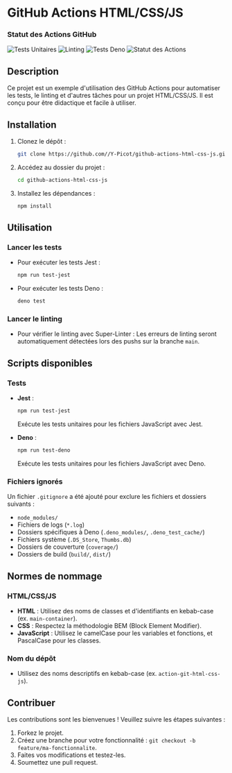# GitHub Actions HTML/CSS/JS

### Statut des Actions GitHub
![Tests Unitaires](https://github.com/Y-Picot/github-actions-html-css-js/workflows/unit_tests/badge.svg)
![Linting](https://github.com/Y-Picot/github-actions-html-css-js/workflows/super_linter_hcjs/badge.svg)
![Tests Deno](https://github.com/Y-Picot/github-actions-html-css-js/workflows/deno_lint/badge.svg)
![Statut des Actions](https://img.shields.io/github/actions/workflow/status/Y-Picot/github-actions-html-css-js/unit_tests.yml?branch=main)

## Description
Ce projet est un exemple d'utilisation des GitHub Actions pour automatiser les tests, le linting et d'autres tâches pour un projet HTML/CSS/JS. Il est conçu pour être didactique et facile à utiliser.

## Installation

1. Clonez le dépôt :
   ```bash
   git clone https://github.com//Y-Picot/github-actions-html-css-js.git
   ```

2. Accédez au dossier du projet :
   ```bash
   cd github-actions-html-css-js
   ```

3. Installez les dépendances :
   ```bash
   npm install
   ```

## Utilisation

### Lancer les tests
- Pour exécuter les tests Jest :
  ```bash
  npm run test-jest
  ```
- Pour exécuter les tests Deno :
  ```bash
  deno test
  ```

### Lancer le linting
- Pour vérifier le linting avec Super-Linter :
  Les erreurs de linting seront automatiquement détectées lors des pushs sur la branche `main`.

## Scripts disponibles

### Tests
- **Jest** :
  ```bash
  npm run test-jest
  ```
  Exécute les tests unitaires pour les fichiers JavaScript avec Jest.

- **Deno** :
  ```bash
  npm run test-deno
  ```
  Exécute les tests unitaires pour les fichiers JavaScript avec Deno.

### Fichiers ignorés
Un fichier `.gitignore` a été ajouté pour exclure les fichiers et dossiers suivants :
- `node_modules/`
- Fichiers de logs (`*.log`)
- Dossiers spécifiques à Deno (`.deno_modules/`, `.deno_test_cache/`)
- Fichiers système (`.DS_Store`, `Thumbs.db`)
- Dossiers de couverture (`coverage/`)
- Dossiers de build (`build/`, `dist/`)

## Normes de nommage

### HTML/CSS/JS
- **HTML** : Utilisez des noms de classes et d'identifiants en kebab-case (ex. `main-container`).
- **CSS** : Respectez la méthodologie BEM (Block Element Modifier).
- **JavaScript** : Utilisez le camelCase pour les variables et fonctions, et PascalCase pour les classes.

### Nom du dépôt
- Utilisez des noms descriptifs en kebab-case (ex. `action-git-html-css-js`).

## Contribuer
Les contributions sont les bienvenues ! Veuillez suivre les étapes suivantes :
1. Forkez le projet.
2. Créez une branche pour votre fonctionnalité : `git checkout -b feature/ma-fonctionnalite`.
3. Faites vos modifications et testez-les.
4. Soumettez une pull request.
